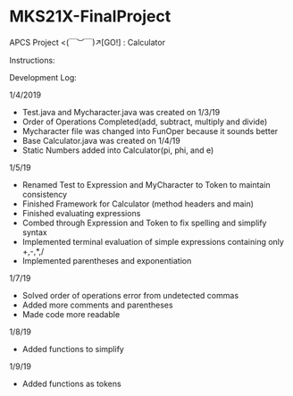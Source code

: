 # MKS21X-FinalProject

APCS Project <(￣︶￣)↗[GO!] : Calculator

Instructions:

Development Log:

 1/4/2019
 - Test.java and Mycharacter.java was created on 1/3/19
 - Order of Operations Completed(add, subtract, multiply and divide)
 - Mycharacter file was changed into FunOper because it sounds better
 - Base Calculator.java was created on 1/4/19
 - Static Numbers added into Calculator(pi, phi, and e)

 1/5/19
 - Renamed Test to Expression and MyCharacter to Token to maintain consistency
 - Finished Framework for Calculator (method headers and main)
 - Finished evaluating expressions
 - Combed through Expression and Token to fix spelling and simplify syntax
 - Implemented terminal evaluation of simple expressions containing only +,-,*,/
 - Implemented parentheses and exponentiation

 1/7/19
 - Solved order of operations error from undetected commas
 - Added more comments and parentheses
 - Made code more readable

 1/8/19
 - Added functions to simplify

 1/9/19
 - Added functions as tokens
